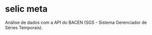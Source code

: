 # selic meta

Análise de dados com a API do BACEN (SGS - Sistema Gerenciador de Séries Temporais).
 

